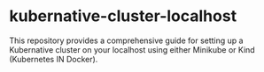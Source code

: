 # kubernative-cluster-localhost
This repository provides a comprehensive guide for setting up a Kubernative cluster on your localhost using either Minikube or Kind (Kubernetes IN Docker).
